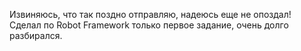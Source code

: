 Извиняюсь, что так поздно отправляю, надеюсь еще не опоздал!
Сделал по Robot Framework только первое задание, очень долго разбирался.
